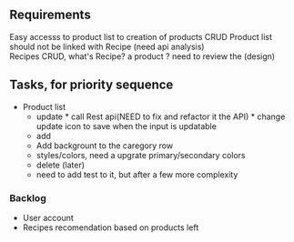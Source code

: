 ## Requirements
  Easy accesss to product list to creation of products CRUD
  Product list should not be linked with Recipe (need api analysis)   
  Recipes CRUD, what's Recipe? a product ? need to review the (design)


## Tasks, for priority sequence

- Product list
     - update
      * call Rest api(NEED to fix and refactor it the API)
      * change update icon to save when the input is updatable
    - add 
    - Add backgrount to the caregory row
    - styles/colors, need a upgrate primary/secondary colors
    - delete (later)
    - need to add test to it, but after a few more complexity


### Backlog
  - User account
  - Recipes recomendation based on products left
 